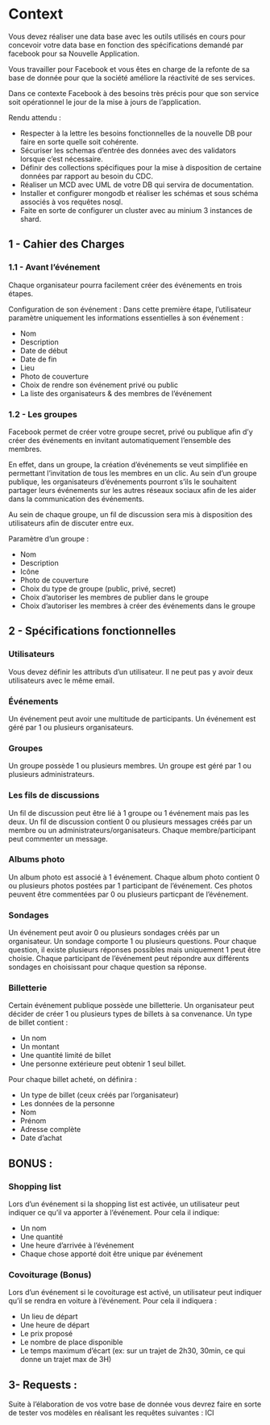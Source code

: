 # Context
Vous devez réaliser une data base avec les outils utilisés en cours pour concevoir votre data base en fonction des spécifications demandé par facebook pour sa Nouvelle Application.

Vous travailler pour Facebook et vous êtes en charge de la refonte de sa base de donnée pour que la société améliore la réactivité de ses services.

Dans ce contexte Facebook à des besoins très précis pour que son service soit opérationnel le jour de la mise à jours de l’application.

Rendu attendu :
- Respecter à la lettre les besoins fonctionnelles de la nouvelle DB pour faire en sorte quelle soit cohérente.
- Sécuriser les schemas d’entrée des données avec des validators lorsque c’est nécessaire.
- Définir des collections spécifiques pour la mise à disposition de certaine données par rapport au besoin du CDC.
- Réaliser un MCD avec UML de votre DB qui servira de documentation.
- Installer et configurer mongodb et réaliser les schémas et sous schéma associés à vos requêtes nosql. 
- Faite en sorte de configurer un cluster avec au minium 3 instances de shard.


## 1 - Cahier des Charges
### 1.1 - Avant l’événement 

Chaque organisateur pourra facilement créer des événements en trois étapes. 

Configuration de son événement : 
Dans cette première étape, l’utilisateur paramètre uniquement les informations essentielles à son événement : 
- Nom 
- Description 
- Date de début 
- Date de fin 
- Lieu 
- Photo de couverture 
- Choix de rendre son événement privé ou public 
- La liste des organisateurs & des membres de l’événement


### 1.2 - Les groupes 

Facebook permet de créer votre groupe secret, privé ou publique afin d’y créer des événements en invitant automatiquement l’ensemble des membres. 

En effet, dans un groupe, la création d’événements se veut simplifiée en permettant l’invitation de tous les membres en un clic. Au sein d’un groupe publique, les organisateurs d’événements pourront s’ils le souhaitent partager leurs événements sur les autres réseaux sociaux afin de les aider dans la communication des événements.

Au sein de chaque groupe, un fil de discussion sera mis à disposition des utilisateurs afin de discuter entre eux.

Paramètre d’un groupe : 
- Nom
- Description
- Icône
- Photo de couverture
- Choix du type de groupe (public, privé, secret)
- Choix d’autoriser les membres de publier dans le groupe
- Choix d’autoriser les membres à créer des événements dans le groupe 

## 2 - Spécifications fonctionnelles

### Utilisateurs
Vous devez définir les attributs d’un utilisateur.
Il ne peut pas y avoir deux utilisateurs avec le même email.

### Événements 
Un événement peut avoir une multitude de participants. 
Un événement est géré par 1 ou plusieurs organisateurs. 

### Groupes 
Un groupe possède 1 ou plusieurs membres. 
Un groupe est géré par 1 ou plusieurs administrateurs. 

### Les fils de discussions 
Un fil de discussion peut être lié à 1 groupe ou 1 événement mais pas les deux. 
Un fil de discussion contient 0 ou plusieurs messages créés par un membre ou un administrateurs/organisateurs. 
Chaque membre/participant peut commenter un message. 

### Albums photo 
Un album photo est associé à 1 événement. 
Chaque album photo contient 0 ou plusieurs photos postées par 1 participant de l’événement. 
Ces photos peuvent être commentées par 0 ou plusieurs particpant de l’événement.

### Sondages 
Un événement peut avoir 0 ou plusieurs sondages créés par un organisateur. 
Un sondage comporte 1 ou plusieurs questions. 
Pour chaque question, il existe plusieurs réponses possibles mais uniquement 1 peut être choisie. 
Chaque participant de l’événement peut répondre aux différents sondages en choisissant pour chaque question sa réponse. 

### Billetterie 
Certain événement publique possède une billetterie. 
Un organisateur peut décider de créer 1 ou plusieurs types de billets à sa convenance. 
Un type de billet contient : 
- Un nom 
- Un montant 
- Une quantité limité de billet 
- Une personne extérieure peut obtenir 1 seul billet. 

Pour chaque billet acheté, on définira : 
- Un type de billet (ceux créés par l’organisateur) 
- Les données de la personne 
- Nom 
- Prénom 
- Adresse complète 
- Date d’achat


## BONUS :

### Shopping list 
Lors d’un événement si la shopping list est activée, un utilisateur peut indiquer ce qu’il va apporter à l’événement. Pour cela il indique: 
- Un nom 
- Une quantité 
- Une heure d’arrivée à l’événement 
- Chaque chose apporté doit être unique par événement 

### Covoiturage  (Bonus)
Lors d’un événement si le covoiturage est activé, un utilisateur peut indiquer qu’il se rendra en voiture à l’événement. Pour cela il indiquera : 
- Un lieu de départ
- Une heure de départ
- Le prix proposé
- Le nombre de place disponible
- Le temps maximum d’écart (ex: sur un trajet de 2h30, 30min, ce qui donne un trajet max de 3H)


## 3- Requests :
Suite à l’élaboration de vos votre base de donnée vous devrez faire en sorte de tester vos modèles en réalisant les requêtes suivantes : ICI
